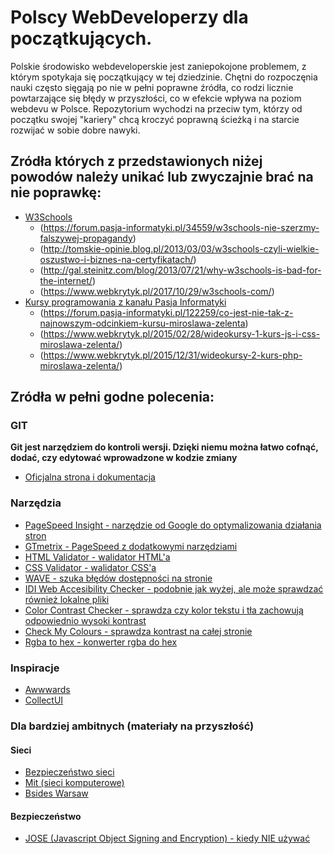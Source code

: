 # Polscy WebDeveloperzy dla początkujących.

Polskie środowisko webdeveloperskie jest zaniepokojone problemem, z którym spotykaja się początkujący w tej dziedzinie.
Chętni do rozpoczęnia nauki często sięgają po nie w pełni poprawne źródła, co rodzi licznie powtarzające się błędy w przyszłości, co w efekcie wpływa na poziom webdevu w Polsce. Repozytorium wychodzi na przeciw tym, którzy od początku swojej "kariery" chcą kroczyć poprawną ścieżką i na starcie rozwijać w sobie dobre nawyki.

## Zródła których z przedstawionych niżej powodów należy unikać lub zwyczajnie brać na nie poprawkę:

* [W3Schools](https://www.w3schools.com/)
  * (https://forum.pasja-informatyki.pl/34559/w3schools-nie-szerzmy-falszywej-propagandy)
  * (http://tomskie-opinie.blog.pl/2013/03/03/w3schools-czyli-wielkie-oszustwo-i-biznes-na-certyfikatach/)
  * (http://gal.steinitz.com/blog/2013/07/21/why-w3schools-is-bad-for-the-internet/)
  * (https://www.webkrytyk.pl/2017/10/29/w3schools-com/)
* [Kursy programowania z kanału Pasja Informatyki](https://www.youtube.com/user/MiroslawZelent)
  * (https://forum.pasja-informatyki.pl/122259/co-jest-nie-tak-z-najnowszym-odcinkiem-kursu-miroslawa-zelenta)
  * (https://www.webkrytyk.pl/2015/02/28/wideokursy-1-kurs-js-i-css-miroslawa-zelenta/)
  * (https://www.webkrytyk.pl/2015/12/31/wideokursy-2-kurs-php-miroslawa-zelenta/)

## Zródła w pełni godne polecenia:

### GIT

**Git jest narzędziem do kontroli wersji. Dzięki niemu można łatwo cofnąć, dodać, czy edytować wprowadzone w kodzie zmiany**

* [Oficjalna strona i dokumentacja](https://git-scm.com/)

### Narzędzia
* [PageSpeed Insight - narzędzie od Google do optymalizowania działania stron](https://developers.google.com/speed/pagespeed/insights/?hl=pl)
* [GTmetrix - PageSpeed z dodatkowymi narzędziami](https://gtmetrix.com/)
* [HTML Validator - walidator HTML'a](https://validator.w3.org/)
* [CSS Validator - walidator CSS'a](https://jigsaw.w3.org/css-validator/)
* [WAVE - szuka błędów dostępności na stronie](https://wave.webaim.org/)
* [IDI Web Accesibility Checker - podobnie jak wyżej, ale może sprawdzać również lokalne pliki](https://achecker.ca/checker/index.php)
* [Color Contrast Checker - sprawdza czy kolor tekstu i tła zachowują odpowiednio wysoki kontrast](https://webaim.org/resources/contrastchecker/)
* [Check My Colours - sprawdza kontrast na całej stronie](http://www.checkmycolours.com/)
* [Rgba to hex - konwerter rgba do hex](https://tdekoning.github.io/rgba-converter/)

### Inspiracje

* [Awwwards](https://www.awwwards.com/)
* [CollectUI](http://collectui.com/)

### Dla bardziej ambitnych (materiały na przyszłość)

#### Sieci

* [Bezpieczeństwo sieci](https://www.youtube.com/watch?v=BZTWXl9QNK8)
* [Mit (sieci komputerowe)](https://www.youtube.com/watch?v=QOtA76ga_fY)
* [Bsides Warsaw](https://www.youtube.com/channel/UCexBIw_UJOz-H1PD9I9zkGw/videos)

#### Bezpieczeństwo

* [JOSE (Javascript Object Signing and Encryption) - kiedy NIE używać](https://paragonie.com/blog/2017/03/jwt-json-web-tokens-is-bad-standard-that-everyone-should-avoid)
